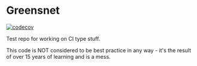 # Greensnet

[![codecov](https://codecov.io/gh/philrogersuk/Greensnet/branch/master/graph/badge.svg?token=f8npZf69OO)](https://codecov.io/gh/philrogersuk/Greensnet)

Test repo for working on CI type stuff.

This code is NOT considered to be best practice in any way - it's the result of over 15 years of learning and is a mess.
